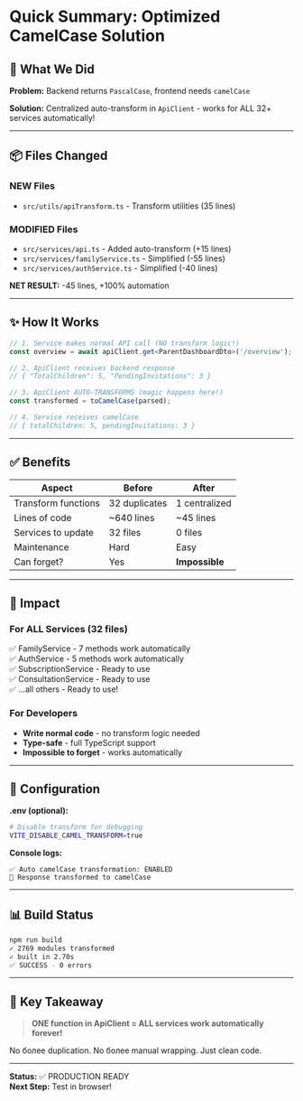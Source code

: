 # Quick Summary: Optimized CamelCase Solution

## 🎯 What We Did

**Problem:** Backend returns `PascalCase`, frontend needs `camelCase`

**Solution:** Centralized auto-transform in `ApiClient` - works for ALL 32+ services automatically!

---

## 📦 Files Changed

### NEW Files
- `src/utils/apiTransform.ts` - Transform utilities (35 lines)

### MODIFIED Files  
- `src/services/api.ts` - Added auto-transform (+15 lines)
- `src/services/familyService.ts` - Simplified (-55 lines)
- `src/services/authService.ts` - Simplified (-40 lines)

**NET RESULT:** -45 lines, +100% automation

---

## ✨ How It Works

```typescript
// 1. Service makes normal API call (NO transform logic!)
const overview = await apiClient.get<ParentDashboardDto>('/overview');

// 2. ApiClient receives backend response
// { "TotalChildren": 5, "PendingInvitations": 3 }

// 3. ApiClient AUTO-TRANSFORMS (magic happens here!)
const transformed = toCamelCase(parsed);

// 4. Service receives camelCase
// { totalChildren: 5, pendingInvitations: 3 }
```

---

## ✅ Benefits

| Aspect | Before | After |
|--------|--------|-------|
| Transform functions | 32 duplicates | 1 centralized |
| Lines of code | ~640 lines | ~45 lines |
| Services to update | 32 files | 0 files |
| Maintenance | Hard | Easy |
| Can forget? | Yes | **Impossible** |

---

## 🚀 Impact

### For ALL Services (32 files)
✅ FamilyService - 7 methods work automatically  
✅ AuthService - 5 methods work automatically  
✅ SubscriptionService - Ready to use  
✅ ConsultationService - Ready to use  
✅ ...all others - Ready to use!

### For Developers
- **Write normal code** - no transform logic needed
- **Type-safe** - full TypeScript support
- **Impossible to forget** - works automatically

---

## 🔧 Configuration

**.env (optional):**
```bash
# Disable transform for debugging
VITE_DISABLE_CAMEL_TRANSFORM=true
```

**Console logs:**
```
✅ Auto camelCase transformation: ENABLED
🔄 Response transformed to camelCase
```

---

## 📊 Build Status

```bash
npm run build
✓ 2769 modules transformed
✓ built in 2.70s
✅ SUCCESS - 0 errors
```

---

## 🎯 Key Takeaway

> **ONE function in ApiClient = ALL services work automatically forever!**

No более duplication. No более manual wrapping. Just clean code.

---

**Status:** ✅ PRODUCTION READY  
**Next Step:** Test in browser!
